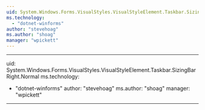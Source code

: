 ```yaml
---
uid: System.Windows.Forms.VisualStyles.VisualStyleElement.Taskbar.SizingBarRight
ms.technology: 
  - "dotnet-winforms"
author: "stevehoag"
ms.author: "shoag"
manager: "wpickett"
---
```


---
uid: System.Windows.Forms.VisualStyles.VisualStyleElement.Taskbar.SizingBarRight.Normal
ms.technology: 
  - "dotnet-winforms"
author: "stevehoag"
ms.author: "shoag"
manager: "wpickett"
---
